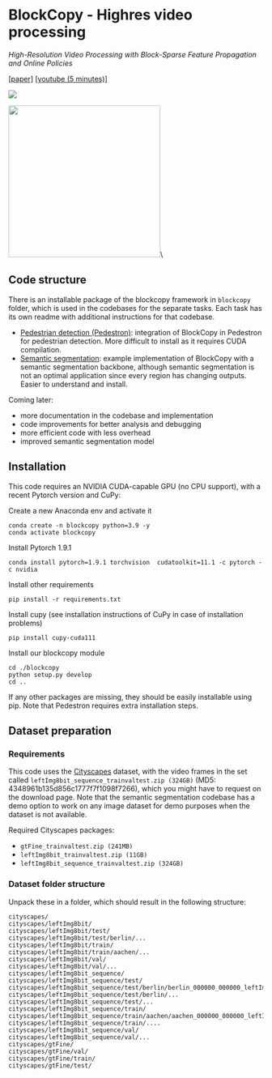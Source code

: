 # BlockCopy - Highres video processing
*High-Resolution Video Processing with Block-Sparse Feature Propagation and Online Policies*

[[paper]](https://openaccess.thecvf.com/content/ICCV2021/papers/Verelst_BlockCopy_High-Resolution_Video_Processing_With_Block-Sparse_Feature_Propagation_and_Online_ICCV_2021_paper.pdf)
[[youtube (5 minutes)]](https://youtu.be/juhGc1ZB2rY)

<img src="https://thomasverelst.github.io/teaser.gif" />

<img src="https://thomasverelst.github.io/blockcopy_teaser.png" width="300" />\


## Code structure
There is an installable package of the blockcopy framework in `blockcopy` folder, which is used in the codebases for the separate tasks.
Each task has its own readme with additional instructions for that codebase.

* [Pedestrian detection (Pedestron)](./Pedestron/): integration of BlockCopy in Pedestron for pedestrian detection. More difficult to install as it requires CUDA compilation.
* [Semantic segmentation](./semantic_segmentation/): example implementation of BlockCopy with a semantic segmentation backbone, although 
    semantic segmentation is not an optimal application since every region has changing outputs. Easier to understand and install.

Coming later:

* more documentation in the codebase and implementation
* code improvements for better analysis and debugging
* more efficient code with less overhead
* improved semantic segmentation model

## Installation
This code requires an NVIDIA CUDA-capable GPU (no CPU support), with a recent Pytorch version and CuPy:

Create a new Anaconda env and activate it
    
    conda create -n blockcopy python=3.9 -y
    conda activate blockcopy

Install Pytorch 1.9.1

    conda install pytorch=1.9.1 torchvision  cudatoolkit=11.1 -c pytorch -c nvidia

Install other requirements

    pip install -r requirements.txt

Install cupy (see installation instructions of CuPy in case of installation problems)
    
    pip install cupy-cuda111

Install our blockcopy module

    cd ./blockcopy
    python setup.py develop
    cd ..

If any other packages are missing, they should be easily installable using pip. Note that Pedestron requires extra installation steps.

## Dataset preparation
### Requirements
This code uses the [Cityscapes](https://www.cityscapes-dataset.com/) dataset, with the video frames in the set called `leftImg8bit_sequence_trainvaltest.zip (324GB)` (MD5: 4348961b135d856c1777f7f1098f7266), which you might have to request on the download page. Note that the semantic segmentation codebase has a demo option to work on any image dataset for demo purposes when the dataset is not available.

Required Cityscapes packages:
* `gtFine_trainvaltest.zip (241MB)`
* `leftImg8bit_trainvaltest.zip (11GB)`
* `leftImg8bit_sequence_trainvaltest.zip (324GB)`

### Dataset folder structure

Unpack these in a folder, which should result in the following structure:

    cityscapes/
    cityscapes/leftImg8bit/
    cityscapes/leftImg8bit/test/
    cityscapes/leftImg8bit/test/berlin/...
    cityscapes/leftImg8bit/train/
    cityscapes/leftImg8bit/train/aachen/...
    cityscapes/leftImg8bit/val/
    cityscapes/leftImg8bit/val/...
    cityscapes/leftImg8bit_sequence/
    cityscapes/leftImg8bit_sequence/test/
    cityscapes/leftImg8bit_sequence/test/berlin/berlin_000000_000000_leftImg8bit.jpg
    cityscapes/leftImg8bit_sequence/test/berlin/...
    cityscapes/leftImg8bit_sequence/test/...
    cityscapes/leftImg8bit_sequence/train/
    cityscapes/leftImg8bit_sequence/train/aachen/aachen_000000_000000_leftImg8bit.jpg
    cityscapes/leftImg8bit_sequence/train/....
    cityscapes/leftImg8bit_sequence/val/
    cityscapes/leftImg8bit_sequence/val/...
    cityscapes/gtFine/
    cityscapes/gtFine/val/
    cityscapes/gtFine/train/
    cityscapes/gtFine/test/

